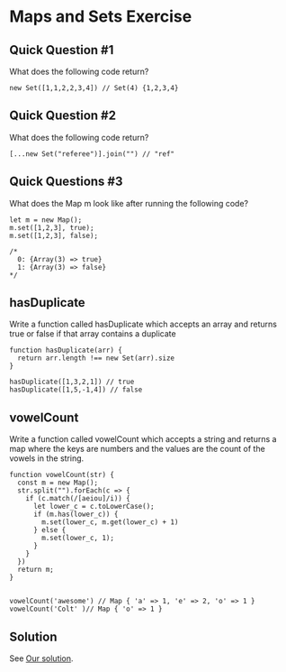 Maps and Sets Exercise
======================

Quick Question #1
-----------------

What does the following code return?

```
new Set([1,1,2,2,3,4]) // Set(4) {1,2,3,4}
```

Quick Question #2
-----------------

What does the following code return?

```
[...new Set("referee")].join("") // "ref"
```

Quick Questions #3
------------------

What does the Map m look like after running the following code?

```
let m = new Map(); 
m.set([1,2,3], true); 
m.set([1,2,3], false);

/* 
  0: {Array(3) => true}
  1: {Array(3) => false}
*/

```

hasDuplicate
------------

Write a function called hasDuplicate which accepts an array and returns true or false if that array contains a duplicate

```
function hasDuplicate(arr) {
  return arr.length !== new Set(arr).size
}

hasDuplicate([1,3,2,1]) // true 
hasDuplicate([1,5,-1,4]) // false
```

vowelCount
----------

Write a function called vowelCount which accepts a string and returns a map where the keys are numbers and the values are the count of the vowels in the string.

```
function vowelCount(str) {
  const m = new Map();
  str.split("").forEach(c => {
    if (c.match(/[aeiou]/i)) {
      let lower_c = c.toLowerCase();
      if (m.has(lower_c)) {
        m.set(lower_c, m.get(lower_c) + 1)
      } else {
        m.set(lower_c, 1);
      }
    }
  })
  return m;
}


vowelCount('awesome') // Map { 'a' => 1, 'e' => 2, 'o' => 1 }
vowelCount('Colt' )// Map { 'o' => 1 }
```    

Solution
--------

See [Our solution](solution/index.html).